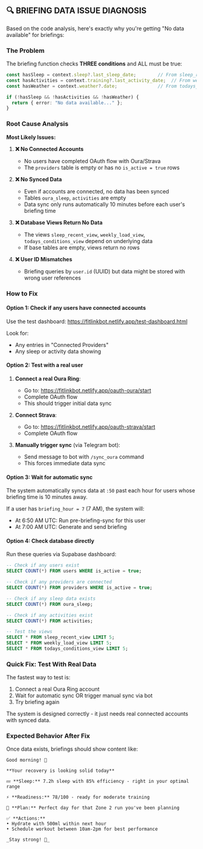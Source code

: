 ## 🔍 BRIEFING DATA ISSUE DIAGNOSIS

Based on the code analysis, here's exactly why you're getting "No data available" for briefings:

### The Problem

The briefing function checks **THREE conditions** and ALL must be true:

```typescript
const hasSleep = context.sleep?.last_sleep_date;        // From sleep_recent_view
const hasActivities = context.training?.last_activity_date;  // From weekly_load_view  
const hasWeather = context.weather?.date;               // From todays_conditions_view

if (!hasSleep && !hasActivities && !hasWeather) {
  return { error: "No data available..." };
}
```

### Root Cause Analysis

**Most Likely Issues:**

1. **❌ No Connected Accounts**
   - No users have completed OAuth flow with Oura/Strava
   - The `providers` table is empty or has no `is_active = true` rows

2. **❌ No Synced Data** 
   - Even if accounts are connected, no data has been synced
   - Tables `oura_sleep`, `activities` are empty
   - Data sync only runs automatically 10 minutes before each user's briefing time

3. **❌ Database Views Return No Data**
   - The views `sleep_recent_view`, `weekly_load_view`, `todays_conditions_view` depend on underlying data
   - If base tables are empty, views return no rows

4. **❌ User ID Mismatches**
   - Briefing queries by `user.id` (UUID) but data might be stored with wrong user references

### How to Fix

#### **Option 1: Check if any users have connected accounts**

Use the test dashboard: https://fitlinkbot.netlify.app/test-dashboard.html

Look for:
- Any entries in "Connected Providers" 
- Any sleep or activity data showing

#### **Option 2: Test with a real user**

1. **Connect a real Oura Ring**:
   - Go to: https://fitlinkbot.netlify.app/oauth-oura/start  
   - Complete OAuth flow
   - This should trigger initial data sync

2. **Connect Strava**:
   - Go to: https://fitlinkbot.netlify.app/oauth-strava/start
   - Complete OAuth flow

3. **Manually trigger sync** (via Telegram bot):
   - Send message to bot with `/sync_oura` command
   - This forces immediate data sync

#### **Option 3: Wait for automatic sync**

The system automatically syncs data at `:50` past each hour for users whose briefing time is 10 minutes away.

If a user has `briefing_hour = 7` (7 AM), the system will:
- At 6:50 AM UTC: Run pre-briefing-sync for this user
- At 7:00 AM UTC: Generate and send briefing

#### **Option 4: Check database directly**

Run these queries via Supabase dashboard:

```sql
-- Check if any users exist
SELECT COUNT(*) FROM users WHERE is_active = true;

-- Check if any providers are connected  
SELECT COUNT(*) FROM providers WHERE is_active = true;

-- Check if any sleep data exists
SELECT COUNT(*) FROM oura_sleep;

-- Check if any activities exist
SELECT COUNT(*) FROM activities;

-- Test the views
SELECT * FROM sleep_recent_view LIMIT 5;
SELECT * FROM weekly_load_view LIMIT 5; 
SELECT * FROM todays_conditions_view LIMIT 5;
```

### **Quick Fix: Test With Real Data**

The fastest way to test is:

1. Connect a real Oura Ring account
2. Wait for automatic sync OR trigger manual sync via bot
3. Try briefing again

The system is designed correctly - it just needs real connected accounts with synced data.

### Expected Behavior After Fix

Once data exists, briefings should show content like:

```
Good morning! 👋

**Your recovery is looking solid today**

💤 **Sleep:** 7.2h sleep with 85% efficiency - right in your optimal range

⚡ **Readiness:** 78/100 - ready for moderate training

🎯 **Plan:** Perfect day for that Zone 2 run you've been planning

✅ **Actions:**  
• Hydrate with 500ml within next hour
• Schedule workout between 10am-2pm for best performance

_Stay strong! 💪_
```
